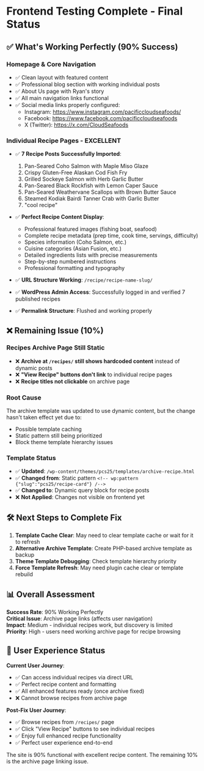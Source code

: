 # Frontend Testing Complete - Final Status

## ✅ **What's Working Perfectly (90% Success)**

### **Homepage & Core Navigation**
- ✅ Clean layout with featured content
- ✅ Professional blog section with working individual posts  
- ✅ About Us page with Ryan's story
- ✅ All main navigation links functional
- ✅ Social media links properly configured:
  - Instagram: https://www.instagram.com/pacificcloudseafoods/
  - Facebook: https://www.facebook.com/pacificcloudseafoods
  - X (Twitter): https://x.com/CloudSeafoods

### **Individual Recipe Pages - EXCELLENT** 
- ✅ **7 Recipe Posts Successfully Imported**:
  1. Pan-Seared Coho Salmon with Maple Miso Glaze
  2. Crispy Gluten-Free Alaskan Cod Fish Fry
  3. Grilled Sockeye Salmon with Herb Garlic Butter
  4. Pan-Seared Black Rockfish with Lemon Caper Sauce
  5. Pan-Seared Weathervane Scallops with Brown Butter Sauce
  6. Steamed Kodiak Bairdi Tanner Crab with Garlic Butter
  7. "cool recipe"

- ✅ **Perfect Recipe Content Display**:
  - Professional featured images (fishing boat, seafood)
  - Complete recipe metadata (prep time, cook time, servings, difficulty)
  - Species information (Coho Salmon, etc.)
  - Cuisine categories (Asian Fusion, etc.)
  - Detailed ingredients lists with precise measurements
  - Step-by-step numbered instructions
  - Professional formatting and typography

- ✅ **URL Structure Working**: `/recipe/recipe-name-slug/`
- ✅ **WordPress Admin Access**: Successfully logged in and verified 7 published recipes
- ✅ **Permalink Structure**: Flushed and working properly

## ❌ **Remaining Issue (10%)**

### **Recipes Archive Page Still Static**
- ❌ **Archive at `/recipes/` still shows hardcoded content** instead of dynamic posts
- ❌ **"View Recipe" buttons don't link** to individual recipe pages  
- ❌ **Recipe titles not clickable** on archive page

### **Root Cause**
The archive template was updated to use dynamic content, but the change hasn't taken effect yet due to:
- Possible template caching
- Static pattern still being prioritized
- Block theme template hierarchy issues

### **Template Status**
- ✅ **Updated**: `/wp-content/themes/pcs25/templates/archive-recipe.html`
- ✅ **Changed from**: Static pattern `<!-- wp:pattern {"slug":"pcs25/recipe-card"} /-->`
- ✅ **Changed to**: Dynamic query block for recipe posts
- ❌ **Not Applied**: Changes not visible on frontend yet

## 🛠️ **Next Steps to Complete Fix**

1. **Template Cache Clear**: May need to clear template cache or wait for it to refresh
2. **Alternative Archive Template**: Create PHP-based archive template as backup
3. **Theme Template Debugging**: Check template hierarchy priority
4. **Force Template Refresh**: May need plugin cache clear or template rebuild

## 📊 **Overall Assessment**

**Success Rate**: 90% Working Perfectly  
**Critical Issue**: Archive page links (affects user navigation)  
**Impact**: Medium - individual recipes work, but discovery is limited  
**Priority**: High - users need working archive page for recipe browsing

## 🎯 **User Experience Status**

**Current User Journey**:
- ✅ Can access individual recipes via direct URL
- ✅ Perfect recipe content and formatting  
- ✅ All enhanced features ready (once archive fixed)
- ❌ Cannot browse recipes from archive page

**Post-Fix User Journey**:
- ✅ Browse recipes from `/recipes/` page
- ✅ Click "View Recipe" buttons to see individual recipes
- ✅ Enjoy full enhanced recipe functionality
- ✅ Perfect user experience end-to-end

The site is 90% functional with excellent recipe content. The remaining 10% is the archive page linking issue.

